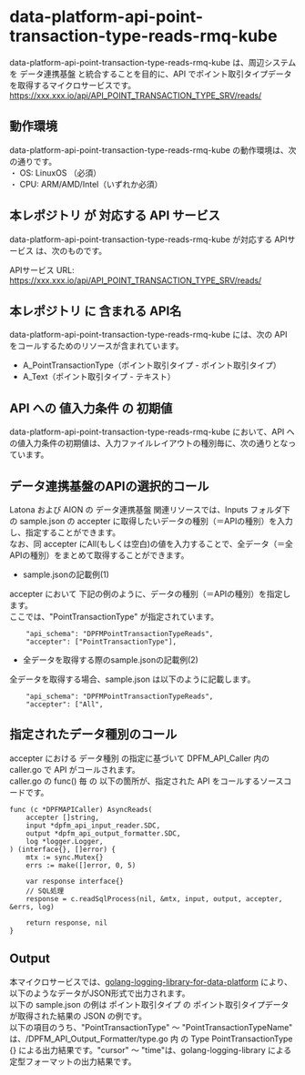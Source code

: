 # data-platform-api-point-transaction-type-reads-rmq-kube
data-platform-api-point-transaction-type-reads-rmq-kube は、周辺システム　を データ連携基盤 と統合することを目的に、API でポイント取引タイプデータを取得するマイクロサービスです。  
https://xxx.xxx.io/api/API_POINT_TRANSACTION_TYPE_SRV/reads/

## 動作環境
data-platform-api-point-transaction-type-reads-rmq-kube の動作環境は、次の通りです。  
・ OS: LinuxOS （必須）  
・ CPU: ARM/AMD/Intel（いずれか必須）  

## 本レポジトリ が 対応する API サービス
data-platform-api-point-transaction-type-reads-rmq-kube が対応する APIサービス は、次のものです。

APIサービス URL: https://xxx.xxx.io/api/API_POINT_TRANSACTION_TYPE_SRV/reads/

## 本レポジトリ に 含まれる API名
data-platform-api-point-transaction-type-reads-rmq-kube には、次の API をコールするためのリソースが含まれています。  

* A_PointTransactionType（ポイント取引タイプ - ポイント取引タイプ）
* A_Text（ポイント取引タイプ - テキスト）

## API への 値入力条件 の 初期値
data-platform-api-point-transaction-type-reads-rmq-kube において、API への値入力条件の初期値は、入力ファイルレイアウトの種別毎に、次の通りとなっています。  

## データ連携基盤のAPIの選択的コール
Latona および AION の データ連携基盤 関連リソースでは、Inputs フォルダ下の sample.json の accepter に取得したいデータの種別（＝APIの種別）を入力し、指定することができます。  
なお、同 accepter にAll(もしくは空白)の値を入力することで、全データ（＝全APIの種別）をまとめて取得することができます。  

* sample.jsonの記載例(1)  

accepter において 下記の例のように、データの種別（＝APIの種別）を指定します。  
ここでは、"PointTransactionType" が指定されています。    
  
```
	"api_schema": "DPFMPointTransactionTypeReads",
	"accepter": ["PointTransactionType"],
```
  
* 全データを取得する際のsample.jsonの記載例(2)  

全データを取得する場合、sample.json は以下のように記載します。  

```
	"api_schema": "DPFMPointTransactionTypeReads",
	"accepter": ["All",
```

## 指定されたデータ種別のコール
accepter における データ種別 の指定に基づいて DPFM_API_Caller 内の caller.go で API がコールされます。  
caller.go の func() 毎 の 以下の箇所が、指定された API をコールするソースコードです。  

```
func (c *DPFMAPICaller) AsyncReads(
	accepter []string,
	input *dpfm_api_input_reader.SDC,
	output *dpfm_api_output_formatter.SDC,
	log *logger.Logger,
) (interface{}, []error) {
	mtx := sync.Mutex{}
	errs := make([]error, 0, 5)

	var response interface{}
	// SQL処理
	response = c.readSqlProcess(nil, &mtx, input, output, accepter, &errs, log)

	return response, nil
}
```

## Output  
本マイクロサービスでは、[golang-logging-library-for-data-platform](https://github.com/latonaio/golang-logging-library-for-data-platform) により、以下のようなデータがJSON形式で出力されます。  
以下の sample.json の例は ポイント取引タイプ の ポイント取引タイプデータ が取得された結果の JSON の例です。  
以下の項目のうち、"PointTransactionType" ～ "PointTransactionTypeName" は、/DPFM_API_Output_Formatter/type.go 内 の Type PointTransactionType {} による出力結果です。"cursor" ～ "time"は、golang-logging-library による 定型フォーマットの出力結果です。  

```

```
